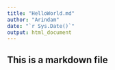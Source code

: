 ```yaml
---
title: "HelloWorld.md"
author: "Arindam"
date: "`r Sys.Date()`"
output: html_document
---
```

## This is a markdown file